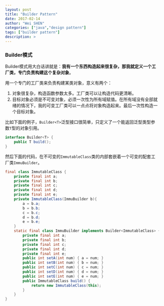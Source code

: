 ```yaml
---
layout: post
title: "Builder Pattern"
date: 2017-02-14
author: "Wei SHEN"
categories: ["java","design pattern"]
tags: ["builder pattern"]
description: >
---
```


### Builder模式
Builder模式用大白话讲就是：**我有一个东西构造起来很复杂，那我就定义一个工厂类，专门负责构建这个复杂对象**。

用一个专门的工厂类来负责构建某类对象，意义有两个：
1. 对象很复杂，构造函数参数太多。工厂类可以让构造代码更清晰。
2. 目标对象必须是不可变对象，必须一次性为所有域赋值。在所有域没有全部就绪的情况下，我的可变工厂类可以一点点将对象构造起来。最后一次性构造一个目标对象。

比如下面的例子，`Builder<T>`泛型接口很简单，只定义了一个能返回泛型类型参数`T`型的对象引用。
```java
interface Builder<T> {
    public T build();
}
```

然后下面的代码，在不可变的`ImmutableClass`类的内部套嵌着一个可变的配套工厂类`ImmuBuilder`。
```java
final class ImmutableClass {
    private final int a;
    private final int b;
    private final int c;
    private final int d;
    private final int e;
    private ImmutableClass(ImmuBuilder b){
        a = b.a;
        b = b.b;
        c = b.c;
        d = b.d;
        e = b.e;
    }
    static final class ImmuBuilder implements Builder<ImmutableClass> {
        private final int a;
        private final int b;
        private final int c;
        private final int d;
        private final int e;
        public int setA(int num) { a = num; }
        public int setB(int num) { b = num; }
        public int setC(int num) { c = num; }
        public int setD(int num) { d = num; }
        public int setE(int num) { e = num; }
        public ImmutableClass build() {
            return new ImmutableClass(this);
        }
    }
}
```
